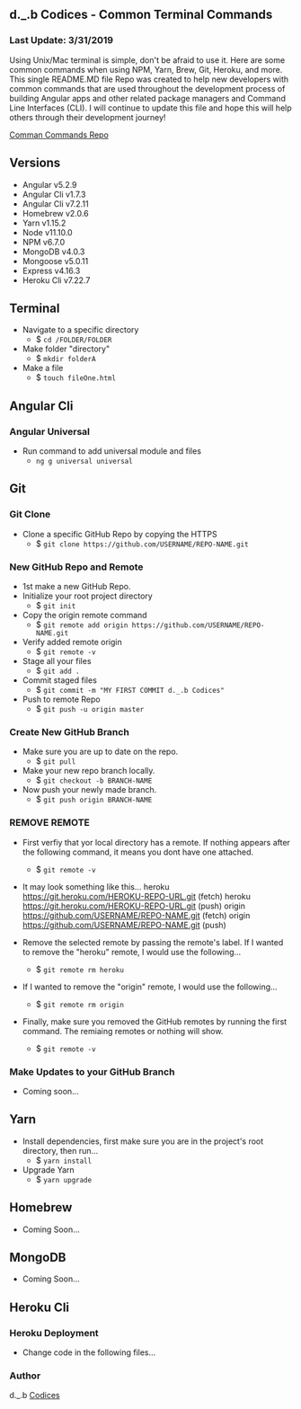 ## d._.b Codices - Common Terminal Commands
### Last Update: 3/31/2019

Using Unix/Mac terminal is simple, don't be afraid to use it. Here are some common commands when using NPM, Yarn, Brew, Git, Heroku, and more. This single README.MD file Repo was created to help new developers with common commands that are used throughout the development process of building Angular apps and other related package managers and Command Line Interfaces (CLI). I will continue to update this file and hope this will help others through their development journey!

[Comman Commands Repo](https://github.com/CodicesTechnology/Common-Commands)

## Versions
* Angular v5.2.9
* Angular Cli v1.7.3 
* Angular Cli v7.2.11
* Homebrew v2.0.6
* Yarn v1.15.2
* Node v11.10.0
* NPM v6.7.0
* MongoDB v4.0.3 
* Mongoose v5.0.11
* Express v4.16.3
* Heroku Cli v7.22.7

## Terminal
* Navigate to a specific directory
    * $ `cd /FOLDER/FOLDER`
* Make folder "directory"
    * $ `mkdir folderA`
* Make a file
    * $ `touch fileOne.html`

## Angular Cli 
### Angular Universal
* Run command to add universal module and files
    * `ng g universal universal`

## Git 
### Git Clone
* Clone a specific GitHub Repo by copying the HTTPS  
    * $ `git clone https://github.com/USERNAME/REPO-NAME.git`

### New GitHub Repo and Remote
* 1st make a new GitHub Repo.
* Initialize your root project directory
    * $ `git init`
* Copy the origin remote command
    * $ `git remote add origin https://github.com/USERNAME/REPO-NAME.git`
* Verify added remote origin
    * $ `git remote -v`
* Stage all your files
    * $ `git add .`
* Commit staged files
    * $ `git commit -m "MY FIRST COMMIT d._.b Codices"`
* Push to remote Repo
    * $ `git push -u origin master`

### Create New GitHub Branch
* Make sure you are up to date on the repo.
    * $ `git pull`
* Make your new repo branch locally.
    * $ `git checkout -b BRANCH-NAME`
* Now push your newly made branch.
    * $ `git push origin BRANCH-NAME`

### REMOVE REMOTE
* First verfiy that yor local directory has a remote. If nothing appears after the following command, it means you dont have one attached.
    * $ `git remote -v`

* It may look something like this...
    heroku  https://git.heroku.com/HEROKU-REPO-URL.git (fetch)
    heroku  https://git.heroku.com/HEROKU-REPO-URL.git (push)
    origin  https://github.com/USERNAME/REPO-NAME.git (fetch)
    origin  https://github.com/USERNAME/REPO-NAME.git (push)

* Remove the selected remote by passing the remote's label. If I wanted to remove the "heroku" remote, I would use the following...
    * $ `git remote rm heroku`

* If I wanted to remove the "origin" remote, I would use the following...
    * $ `git remote rm origin`

* Finally, make sure you removed the GitHub remotes by running the first command. The remiaing remotes or nothing will show.
    * $ `git remote -v`

### Make Updates to your GitHub Branch
* Coming soon...

## Yarn
* Install dependencies, first make sure you are in the project's root directory, then run...
    * $ `yarn install`
* Upgrade Yarn
    * $ `yarn upgrade`

## Homebrew
* Coming Soon...

## MongoDB
* Coming Soon...

## Heroku Cli
### Heroku Deployment
* Change code in the following files...


### Author
d._.b [Codices](https://github.com/CodicesTechnology)